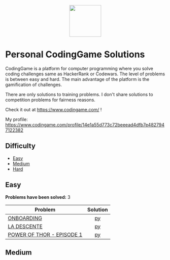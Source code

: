 <p align="center">
    <a href="https://www.codingame.com/">
        <img height=100 src="https://upload.wikimedia.org/wikipedia/fr/1/14/CodinGame_Logo.svg">
    </a>
</p>

# Personal CodingGame Solutions

CodingGame is a platform for computer programming where you solve coding challenges same as HackerRank or Codewars. The level of problems is between easy and hard. The main advantage of the platform is the gamification of challenges.

There are only solutions to training problems.
I don't share solutions to competition problems for fairness reasons.

Check it out at https://www.codingame.com/ !

My profile: https://www.codingame.com/profile/14e1a55d773c72beeead4dfb7e4827947122382

## Difficulty

* [Easy](#puzzle)
* [Medium](#puzzle)
* [Hard](#puzzle)

## Easy
**Problems have been solved:** 3

| Problem | Solution |
|---------|:------:|
| [ONBOARDING](https://www.codingame.com/training/easy/onboarding) | [py](easy/ONBOARDING/solution.py) |
| [LA DESCENTE](https://www.codingame.com/training/easy/the-descent) | [py](easy/LA%20DESCENTE/solution.py) |
| [POWER OF THOR - EPISODE 1](https://www.codingame.com/training/easy/power-of-thor-episode-1) | [py](easy/POWER%20OF%20THOR%20-%20EPISODE%201/solution.py) |

## Medium
